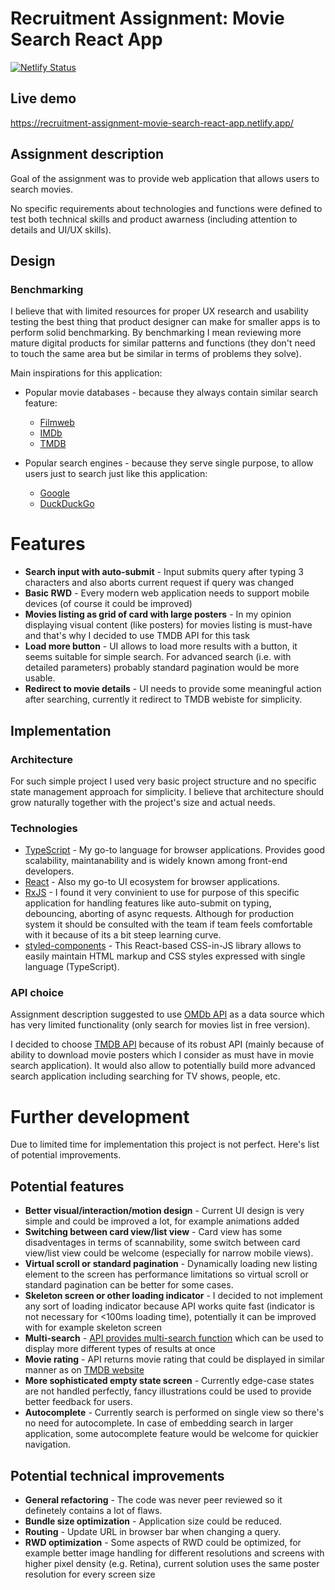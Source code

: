 # Recruitment Assignment: Movie Search React App

[![Netlify Status](https://api.netlify.com/api/v1/badges/ae347535-7f2e-4471-ab81-34ec35d2b8b8/deploy-status)](https://app.netlify.com/sites/recruitment-assignment-movie-search-react-app/deploys)

## Live demo

https://recruitment-assignment-movie-search-react-app.netlify.app/

## Assignment description

Goal of the assignment was to provide web application that allows users to search movies.

No specific requirements about technologies and functions were defined to test both technical skills and product
awarness (including attention to details and UI/UX skills).

## Design

### Benchmarking

I believe that with limited resources for proper UX research and usability testing the best thing that product designer
can make for smaller apps is to perform solid benchmarking. By benchmarking I mean reviewing more mature digital
products for similar patterns and functions (they don't need to touch the same area but be similar in terms of problems
they solve).

Main inspirations for this application:

- Popular movie databases - because they always contain similar search feature:

  - [Filmweb](https://www.filmweb.pl/)
  - [IMDb](https://www.imdb.com/)
  - [TMDB](https://www.themoviedb.org/)

- Popular search engines - because they serve single purpose, to allow users just to search just like this application:
  - [Google](https://www.google.com/)
  - [DuckDuckGo](https://duckduckgo.com/)

# Features

- **Search input with auto-submit** - Input submits query after typing 3 characters and also aborts current request if
  query was changed
- **Basic RWD** - Every modern web application needs to support mobile devices (of course it could be improved)
- **Movies listing as grid of card with large posters** - In my opinion displaying visual content (like posters) for
  movies listing is must-have and that's why I decided to use TMDB API for this task
- **Load more button** - UI allows to load more results with a button, it seems suitable for simple search. For advanced
  search (i.e. with detailed parameters) probably standard pagination would be more usable.
- **Redirect to movie details** - UI needs to provide some meaningful action after searching, currently it redirect to
  TMDB webiste for simplicity.

## Implementation

### Architecture

For such simple project I used very basic project structure and no specific state management approach for simplicity. I
believe that architecture should grow naturally together with the project's size and actual needs.

### Technologies

- [TypeScript](https://www.typescriptlang.org/) - My go-to language for browser applications. Provides good scalability,
  maintanability and is widely known among front-end developers.
- [React](https://reactjs.org/) - Also my go-to UI ecosystem for browser applications.
- [RxJS](https://rxjs.dev/) - I found it very convinient to use for purpose of this specific application for handling
  features like auto-submit on typing, debouncing, aborting of async requests. Although for production system it should
  be consulted with the team if team feels comfortable with it because of its a bit steep learning curve.
- [styled-components](https://styled-components.com/) - This React-based CSS-in-JS library allows to easily maintain
  HTML markup and CSS styles expressed with single language (TypeScript).

### API choice

Assignment description suggested to use [OMDb API](http://www.omdbapi.com/) as a data source which has very limited
functionality (only search for movies list in free version).

I decided to choose [TMDB API](https://developers.themoviedb.org/3/getting-started/introduction) because of its robust
API (mainly because of ability to download movie posters which I consider as must have in movie search application). It
would also allow to potentially build more advanced search application including searching for TV shows, people, etc.

# Further development

Due to limited time for implementation this project is not perfect. Here's list of potential improvements.

## Potential features

- **Better visual/interaction/motion design** - Current UI design is very simple and could be improved a lot, for
  example animations added
- **Switching between card view/list view** - Card view has some disadventages in terms of scannability, some switch
  between card view/list view could be welcome (especially for narrow mobile views).
- **Virtual scroll or standard pagination** - Dynamically loading new listing element to the screen has performance
  limitations so virtual scroll or standard pagination can be better for some cases.
- **Skeleton screen or other loading indicator** - I decided to not implement any sort of loading indicator because API
  works quite fast (indicator is not necessary for <100ms loading time), potentially it can be improved with for example
  skeleton screen
- **Multi-search** - [API provides multi-search function](https://developers.themoviedb.org/3/search/multi-search) which
  can be used to display more different types of results at once
- **Movie rating** - API returns movie rating that could be displayed in similar manner as on
  [TMDB website](https://www.themoviedb.org/)
- **More sophisticated empty state screen** - Currently edge-case states are not handled perfectly, fancy illustrations
  could be used to provide better feedback for users.
- **Autocomplete** - Currently search is performed on single view so there's no need for autocomplete. In case of
  embedding search in larger application, some autocomplete feature would be welcome for quickier navigation.

## Potential technical improvements

- **General refactoring** - The code was never peer reviewed so it definetely contains a lot of flaws.
- **Bundle size optimization** - Application size could be reduced.
- **Routing** - Update URL in browser bar when changing a query.
- **RWD optimization** - Some aspects of RWD could be optimized, for example better image handling for different
  resolutions and screens with higher pixel density (e.g. Retina), current solution uses the same poster resolution for
  every screen size
